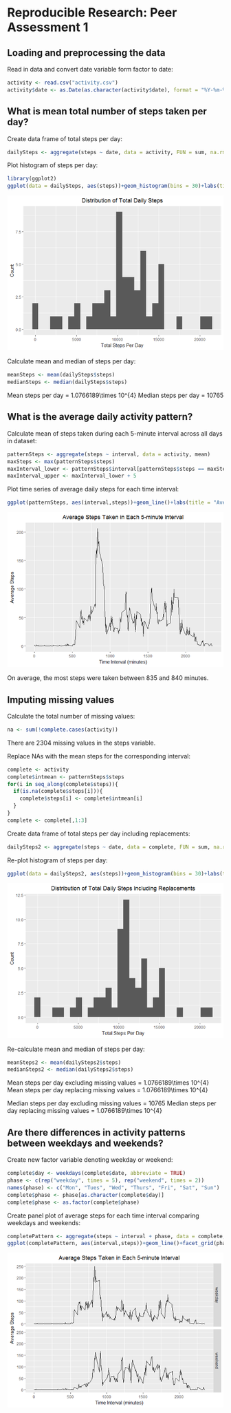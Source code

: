 # Reproducible Research: Peer Assessment 1



## Loading and preprocessing the data  

Read in data and convert date variable form factor to date:

```r
activity <- read.csv("activity.csv")
activity$date <- as.Date(as.character(activity$date), format = "%Y-%m-%d")
```


## What is mean total number of steps taken per day?  

Create data frame of total steps per day:

```r
dailySteps <- aggregate(steps ~ date, data = activity, FUN = sum, na.rm = TRUE)
```

Plot histogram of steps per day:

```r
library(ggplot2)
ggplot(data = dailySteps, aes(steps))+geom_histogram(bins = 30)+labs(title = "Distribution of Total Daily Steps", x = "Total Steps Per Day", y = "Count")+theme(plot.title = element_text(hjust = 0.5))
```

![](PA1_template_files/figure-html/unnamed-chunk-4-1.png)<!-- -->

Calculate mean and median of steps per day:

```r
meanSteps <- mean(dailySteps$steps)
medianSteps <- median(dailySteps$steps)
```

Mean steps per day = 1.0766189\times 10^{4}
Median steps per day = 10765
  
  
## What is the average daily activity pattern?  

Calculate mean of steps taken during each 5-minute interval across all days in dataset:

```r
patternSteps <- aggregate(steps ~ interval, data = activity, mean)
maxSteps <- max(patternSteps$steps)
maxInterval_lower <- patternSteps$interval[patternSteps$steps == maxSteps]
maxInterval_upper <- maxInterval_lower + 5
```

Plot time series of average daily steps for each time interval:

```r
ggplot(patternSteps, aes(interval,steps))+geom_line()+labs(title = "Average Steps Taken in Each 5-minute Interval", x = "Time Interval (minutes)", y = "Average Steps")+theme(plot.title = element_text(hjust = 0.5))
```

![](PA1_template_files/figure-html/unnamed-chunk-7-1.png)<!-- -->

On average, the most steps were taken between 835 and 840 minutes.
  
  
## Imputing missing values  

Calculate the total number of missing values:

```r
na <- sum(!complete.cases(activity))
```

There are 2304 missing values in the steps variable.

Replace NAs with the mean steps for the corresponding interval:

```r
complete <- activity
complete$intmean <- patternSteps$steps
for(i in seq_along(complete$steps)){
  if(is.na(complete$steps[i])){
    complete$steps[i] <- complete$intmean[i]
  }
}
complete <- complete[,1:3]
```

Create data frame of total steps per day including replacements:

```r
dailySteps2 <- aggregate(steps ~ date, data = complete, FUN = sum, na.rm = TRUE)
```

Re-plot histogram of steps per day:

```r
ggplot(data = dailySteps2, aes(steps))+geom_histogram(bins = 30)+labs(title = "Distribution of Total Daily Steps Including Replacements", x = "Total Steps Per Day", y = "Count")+theme(plot.title = element_text(hjust = 0.5))
```

![](PA1_template_files/figure-html/unnamed-chunk-11-1.png)<!-- -->

Re-calculate mean and median of steps per day:

```r
meanSteps2 <- mean(dailySteps2$steps)
medianSteps2 <- median(dailySteps2$steps)
```

Mean steps per day excluding missing values = 1.0766189\times 10^{4}
Mean steps per day replacing missing values = 1.0766189\times 10^{4}

Median steps per day excluding missing values = 10765
Median steps per day replacing missing values = 1.0766189\times 10^{4}
  
  
## Are there differences in activity patterns between weekdays and weekends?  

Create new factor variable denoting weekday or weekend:

```r
complete$day <- weekdays(complete$date, abbreviate = TRUE)
phase <- c(rep("weekday", times = 5), rep("weekend", times = 2))
names(phase) <- c("Mon", "Tues", "Wed", "Thurs", "Fri", "Sat", "Sun")
complete$phase <- phase[as.character(complete$day)]
complete$phase <- as.factor(complete$phase)
```

Create panel plot of average steps for each time interval comparing weekdays and weekends:

```r
completePattern <- aggregate(steps ~ interval + phase, data = complete, mean)
ggplot(completePattern, aes(interval,steps))+geom_line()+facet_grid(phase~.)+labs(title = "Average Steps Taken in Each 5-minute Interval", x = "Time Interval (minutes)", y = "Average Steps")+theme(plot.title = element_text(hjust = 0.5))
```

![](PA1_template_files/figure-html/unnamed-chunk-14-1.png)<!-- -->
